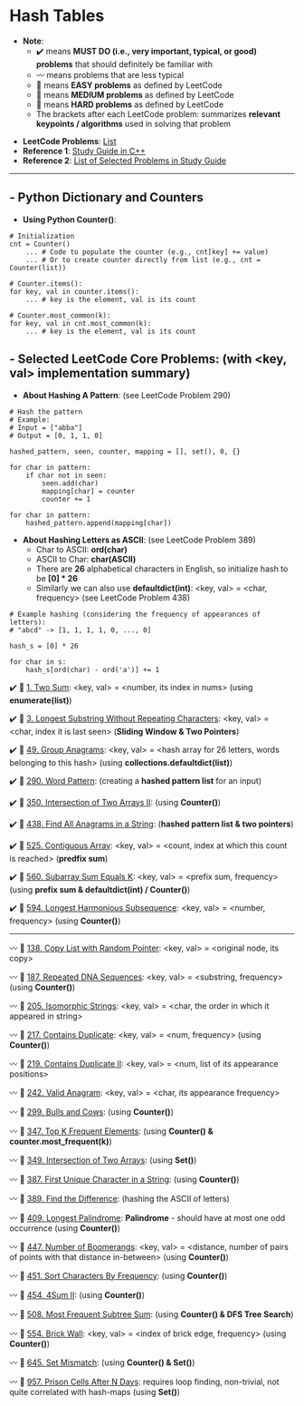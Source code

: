 # Hash Tables
* **Note**: 
  * :heavy_check_mark: means **MUST DO (i.e., very important, typical, or good) problems** that should definitely be familiar with
  * :wavy_dash: means problems that are less typical
  * :green_book: means **EASY problems** as defined by LeetCode
  * :orange_book: means **MEDIUM problems** as defined by LeetCode
  * :closed_book: means **HARD problems** as defined by LeetCode
  * The brackets after each LeetCode problem: summarizes **relevant keypoints / algorithms** used in solving that problem

- **LeetCode Problems**: [List](https://leetcode.com/tag/hash-table/)
- **Reference 1**: [Study Guide in C++](https://leetcode.com/tag/hash-table/discuss/1068545/HASH-TABLE-and-MAP-POWERFUL-GUIDE-!!!)
- **Reference 2**: [List of Selected Problems in Study Guide](https://leetcode.com/list/504wrexe/)
---

## - Python Dictionary and Counters
- **Using Python Counter()**:
```
# Initialization
cnt = Counter()
    ... # Code to populate the counter (e.g., cnt[key] += value)
    ... # Or to create counter directly from list (e.g., cnt = Counter(list))

# Counter.items():
for key, val in counter.items():
    ... # key is the element, val is its count

# Counter.most_common(k):
for key, val in cnt.most_common(k):
    ... # key is the element, val is its count
```

## - Selected LeetCode Core Problems: (with <key, val> implementation summary)

- **About Hashing A Pattern**: (see LeetCode Problem 290)

```
# Hash the pattern
# Example:
# Input = ["abba"]
# Output = [0, 1, 1, 0]

hashed_pattern, seen, counter, mapping = [], set(), 0, {}

for char in pattern:
    if char not in seen:
        seen.add(char)
        mapping[char] = counter
        counter += 1

for char in pattern:
    hashed_pattern.append(mapping[char])
```

- **About Hashing Letters as ASCII**: (see LeetCode Problem 389)
    - Char to ASCII: **ord(char)**
    - ASCII to Char: **char(ASCII)**
    - There are **26** alphabetical characters in English, so initialize hash to be **[0] * 26**
    - Similarly we can also use **defaultdict(int)**: <key, val> = <char, frequency> (see LeetCode Problem 438)

```
# Example hashing (considering the frequency of appearances of letters):
# "abcd" -> [1, 1, 1, 1, 0, ..., 0]

hash_s = [0] * 26

for char in s:
    hash_s[ord(char) - ord('a')] += 1
```

:heavy_check_mark: :green_book: [1. Two Sum](https://leetcode.com/problems/two-sum/): <key, val> = <number, its index in nums> (using **enumerate(list)**)

:heavy_check_mark: :orange_book: [3. Longest Substring Without Repeating Characters](https://leetcode.com/problems/longest-substring-without-repeating-characters/): <key, val> = <char, index it is last seen> (**Sliding Window & Two Pointers**)

:heavy_check_mark: :orange_book: [49. Group Anagrams](https://leetcode.com/problems/group-anagrams/): <key, val> = <hash array for 26 letters, words belonging to this hash> (using **collections.defaultdict(list)**)

:heavy_check_mark: :green_book: [290. Word Pattern](https://leetcode.com/problems/word-pattern/): (creating a **hashed pattern list** for an input)

:heavy_check_mark: :green_book: [350. Intersection of Two Arrays II](https://leetcode.com/problems/intersection-of-two-arrays-ii/): (using **Counter()**)

:heavy_check_mark: :orange_book: [438. Find All Anagrams in a String](https://leetcode.com/problems/find-all-anagrams-in-a-string/): (**hashed pattern list & two pointers**)

:heavy_check_mark: :orange_book: [525. Contiguous Array](https://leetcode.com/problems/contiguous-array/): <key, val> = <count, index at which this count is reached> (**predfix sum**)

:heavy_check_mark: :orange_book: [560. Subarray Sum Equals K](https://leetcode.com/problems/subarray-sum-equals-k/): <key, val> = <prefix sum, frequency> (using **prefix sum & defaultdict(int) /  Counter()**)


:heavy_check_mark: :green_book: [594. Longest Harmonious Subsequence](https://leetcode.com/problems/longest-harmonious-subsequence/): <key, val> = <number, frequency> (using **Counter()**)

---

:wavy_dash: :orange_book: [138. Copy List with Random Pointer](https://leetcode.com/problems/copy-list-with-random-pointer/): <key, val> = <original node, its copy>

:wavy_dash: :orange_book: [187. Repeated DNA Sequences](https://leetcode.com/problems/repeated-dna-sequences/): <key, val> = <substring, frequency> (using **Counter()**)

:wavy_dash: :green_book: [205. Isomorphic Strings](https://leetcode.com/problems/isomorphic-strings/): <key, val> = <char, the order in which it appeared in string>

:wavy_dash: :green_book: [217. Contains Duplicate](https://leetcode.com/problems/contains-duplicate/): <key, val> = <num, frequency> (using **Counter()**)

:wavy_dash: :green_book: [219. Contains Duplicate II](https://leetcode.com/problems/contains-duplicate-ii/): <key, val> = <num, list of its appearance positions>

:wavy_dash: :green_book: [242. Valid Anagram](https://leetcode.com/problems/valid-anagram/): <key, val> = <char, its appearance frequency>

:wavy_dash: :orange_book: [299. Bulls and Cows](https://leetcode.com/problems/bulls-and-cows/): (using **Counter()**)

:wavy_dash: :orange_book: [347. Top K Frequent Elements](https://leetcode.com/problems/top-k-frequent-elements/): (using **Counter() & counter.most_frequent(k)**)

:wavy_dash: :green_book: [349. Intersection of Two Arrays](https://leetcode.com/problems/intersection-of-two-arrays/): (using **Set()**)

:wavy_dash: :green_book: [387. First Unique Character in a String](https://leetcode.com/problems/first-unique-character-in-a-string/): (using **Counter()**)

:wavy_dash: :green_book: [389. Find the Difference](https://leetcode.com/problems/find-the-difference/): (hashing the ASCII of letters)

:wavy_dash: :green_book: [409. Longest Palindrome](https://leetcode.com/problems/longest-palindrome/): **Palindrome** - should have at most one odd occurrence (using **Counter()**)

:wavy_dash: :orange_book: [447. Number of Boomerangs](https://leetcode.com/problems/number-of-boomerangs/): <key, val> = <distance, number of pairs of points with that distance in-between> (using **Counter()**)

:wavy_dash: :orange_book: [451. Sort Characters By Frequency](https://leetcode.com/problems/sort-characters-by-frequency/): (using **Counter()**)

:wavy_dash: :orange_book: [454. 4Sum II](https://leetcode.com/problems/4sum-ii/): (using **Counter()**)

:wavy_dash: :orange_book: [508. Most Frequent Subtree Sum](https://leetcode.com/problems/most-frequent-subtree-sum/): (using **Counter() & DFS Tree Search**)

:wavy_dash: :orange_book: [554. Brick Wall](https://leetcode.com/problems/brick-wall/): <key, val> = <index of brick edge, frequency> (using **Counter()**)

:wavy_dash: :green_book: [645. Set Mismatch](https://leetcode.com/problems/set-mismatch/): (using **Counter() & Set()**)

:wavy_dash: :orange_book: [957. Prison Cells After N Days](https://leetcode.com/problems/prison-cells-after-n-days/): requires loop finding, non-trivial, not quite correlated with hash-maps (using **Set()**)

